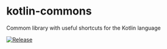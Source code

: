 # kotlin-commons
Commom library with useful shortcuts for the Kotlin language

[![Release](https://jitpack.io/v/calculatosistemas/kotlin-commons.svg?style=flat-square)](https://jitpack.io/#calculatosistemas/kotlin-commons)
